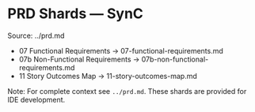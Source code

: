 # PRD Shards — SynC

Source: ../prd.md

- 07 Functional Requirements → 07-functional-requirements.md
- 07b Non-Functional Requirements → 07b-non-functional-requirements.md
- 11 Story Outcomes Map → 11-story-outcomes-map.md

Note: For complete context see `../prd.md`. These shards are provided for IDE development.
